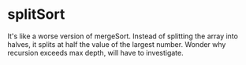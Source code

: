 # splitSort
It's like a worse version of mergeSort. Instead of splitting the array into halves, it splits at half the value of the largest number. Wonder why recursion exceeds max depth, will have to investigate.
